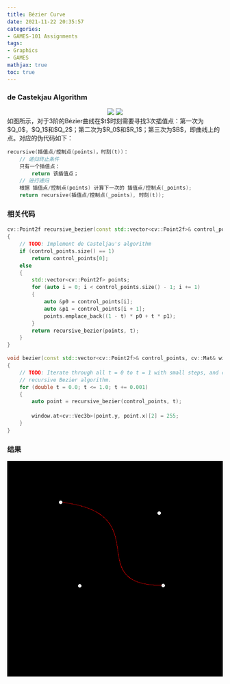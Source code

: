 ```yaml
---
title: Bézier Curve
date: 2021-11-22 20:35:57
categories: 
- GAMES-101 Assignments
tags:
- Graphics
- GAMES
mathjax: true
toc: true
---
```


### de Castekjau Algorithm

<center>
    <img src="20/Bézier-3.png" />
    <img src="20/Bézier-3.gif" />
</center>
如图所示，对于3阶的Bézier曲线在$t$时刻需要寻找3次插值点：第一次为$Q_0$，$Q_1$和$Q_2$；第二次为$R_0$和$R_1$；第三次为$B$，即曲线上的点。对应的伪代码如下：

```c++
recursive(插值点/控制点(points)，时刻(t))：
	// 递归终止条件
	只有一个插值点：
		return 该插值点；
	// 进行递归
	根据 插值点/控制点(points) 计算下一次的 插值点/控制点(_points);
	return recursive(插值点/控制点(_points), 时刻(t));
```

### 相关代码


```c++
cv::Point2f recursive_bezier(const std::vector<cv::Point2f>& control_points, float t)
{
    // TODO: Implement de Casteljau's algorithm
    if (control_points.size() == 1)
        return control_points[0];
    else
    {
        std::vector<cv::Point2f> points;
        for (auto i = 0; i < control_points.size() - 1; i += 1)
        {
            auto &p0 = control_points[i];
            auto &p1 = control_points[i + 1];
            points.emplace_back((1 - t) * p0 + t * p1);
        }
        return recursive_bezier(points, t);
    }
}
```

```c++
void bezier(const std::vector<cv::Point2f>& control_points, cv::Mat& window)
{
    // TODO: Iterate through all t = 0 to t = 1 with small steps, and call de Casteljau's 
    // recursive Bezier algorithm.
    for (double t = 0.0; t <= 1.0; t += 0.001)
    {
        auto point = recursive_bezier(control_points, t);

        window.at<cv::Vec3b>(point.y, point.x)[2] = 255;
    }
}
```

### 结果

<center>
    <img src="20/bezier-curve.png" />
</center>
